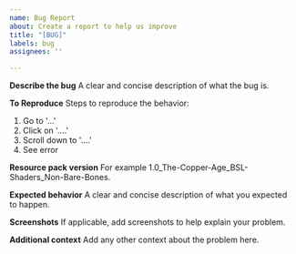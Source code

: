 ```yaml
---
name: Bug Report
about: Create a report to help us improve
title: "[BUG]"
labels: bug 
assignees: ''

---
```


**Describe the bug**
A clear and concise description of what the bug is.

**To Reproduce**
Steps to reproduce the behavior:
1. Go to '...'
2. Click on '....'
3. Scroll down to '....'
4. See error

**Resource pack version**
For example 1.0_The-Copper-Age_BSL-Shaders_Non-Bare-Bones.

**Expected behavior**
A clear and concise description of what you expected to happen.

**Screenshots**
If applicable, add screenshots to help explain your problem.

**Additional context**
Add any other context about the problem here.
